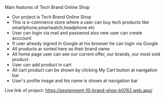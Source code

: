 
Main features of Tech Brand Online Shop

* Our project is Tech Brand Online Shop
* This is e-commerce store where a user can buy tech products like smartphone,smartwatch,headphone etc
* User can login via mail and password also new user can create acccount
* If user already signed in Google at his browser he can login via Google
* All products ar sorted here as their brand name
* All home page user can see our current offer, our brands, our most sold product
* User can add product in cart
* All cart product can be shown by clicking My Cart button at navigation bar
* User's profile image and his name is shown at navigation bar


Live link of project: https://assignment-10-brand-shop-b0762.web.app/